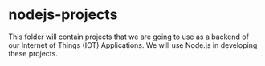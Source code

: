 # nodejs-projects
This folder will contain projects that we are going to use as a backend of our Internet of Things (IOT) Applications.
We will use Node.js in developing these projects.
